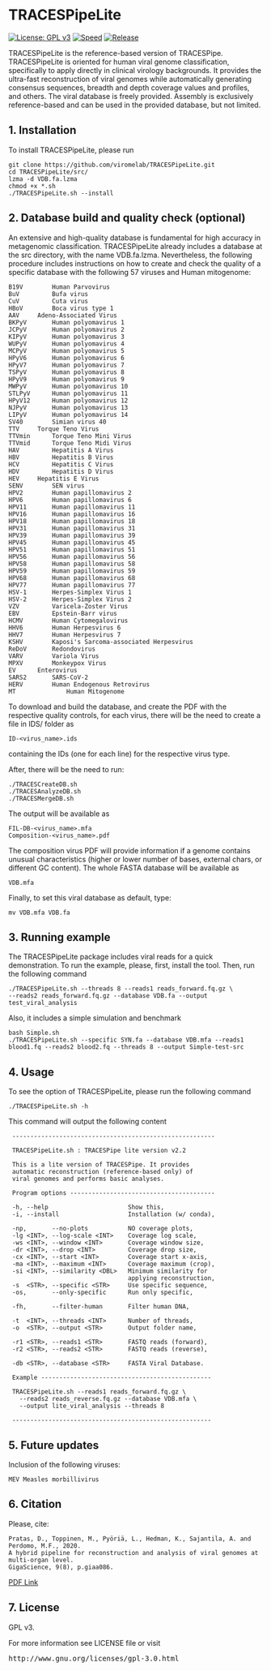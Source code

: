 # TRACESPipeLite

[![License: GPL v3](https://img.shields.io/badge/License-GPL%20v3-blue.svg)](LICENSE)
[![Speed](https://img.shields.io/static/v1.svg?label=Ultra-Fast&message=Ultra%20speed%20performance&color=green)](#)
[![Release](https://img.shields.io/static/v1.svg?label=Release&message=v2.2.0&color=orange)](#)

TRACESPipeLite is the reference-based version of TRACESPipe. TRACESPipeLite is oriented for human viral genome classification, specifically to apply directly in clinical virology backgrounds. It provides the ultra-fast reconstruction of viral genomes while automatically generating consensus sequences, breadth and depth coverage values and profiles, and others. The viral database is freely provided. Assembly is exclusively reference-based and can be used in the provided database, but not limited.

## 1. Installation ##

To install TRACESPipeLite, please run
```
git clone https://github.com/viromelab/TRACESPipeLite.git
cd TRACESPipeLite/src/
lzma -d VDB.fa.lzma
chmod +x *.sh
./TRACESPipeLite.sh --install
```

## 2. Database build and quality check (optional) ##

An extensive and high-quality database is fundamental for high accuracy in metagenomic classification. 
TRACESPipeLite already includes a database at the src directory, with the name VDB.fa.lzma.
Nevertheless, the following procedure includes instructions on how to create and check the quality of a specific database with the following 57 viruses and Human mitogenome:
```
B19V		Human Parvovirus
BuV 		Bufa virus
CuV 		Cuta virus
HBoV 		Boca virus type 1
AAV		Adeno-Associated Virus
BKPyV	 	Human polyomavirus 1
JCPyV 		Human polyomavirus 2
KIPyV 		Human polyomavirus 3
WUPyV 		Human polyomavirus 4
MCPyV		Human polyomavirus 5 
HPyV6	  	Human polyomavirus 6
HPyV7	 	Human polyomavirus 7
TSPyV	 	Human polyomavirus 8
HPyV9	 	Human polyomavirus 9
MWPyV	 	Human polyomavirus 10
STLPyV 		Human polyomavirus 11
HPyV12 		Human polyomavirus 12
NJPyV	 	Human polyomavirus 13
LIPyV	 	Human polyomavirus 14
SV40		Simian virus 40
TTV		Torque Teno Virus
TTVmin		Torque Teno Mini Virus 
TTVmid		Torque Teno Midi Virus
HAV 		Hepatitis A Virus
HBV 		Hepatitis B Virus
HCV 		Hepatitis C Virus
HDV 		Hepatitis D Virus
HEV		Hepatitis E Virus
SENV    	SEN virus
HPV2		Human papillomavirus 2
HPV6	 	Human papillomavirus 6
HPV11 		Human papillomavirus 11
HPV16 		Human papillomavirus 16
HPV18 		Human papillomavirus 18
HPV31 		Human papillomavirus 31
HPV39 		Human papillomavirus 39
HPV45 		Human papillomavirus 45
HPV51 		Human papillomavirus 51
HPV56 		Human papillomavirus 56
HPV58 		Human papillomavirus 58
HPV59 		Human papillomavirus 59
HPV68 		Human papillomavirus 68
HPV77		Human papillomavirus 77
HSV-1	 	Herpes-Simplex Virus 1
HSV-2 		Herpes-Simplex Virus 2
VZV 		Varicela-Zoster Virus
EBV 		Epstein-Barr virus
HCMV	 	Human Cytomegalovirus
HHV6		Human Herpesvirus 6
HHV7 		Human Herpesvirus 7
KSHV		Kaposi's Sarcoma-associated Herpesvirus
ReDoV	 	Redondovirus
VARV 		Variola Virus
MPXV		Monkeypox Virus
EV		Enterovirus 
SARS2		SARS-CoV-2
HERV 		Human Endogenous Retrovirus
MT   	        Human Mitogenome
```
To download and build the database, and create the PDF with the respective quality controls, for each virus, there will be the need to create a file in IDS/ folder as
```
ID-<virus_name>.ids
```
containing the IDs (one for each line) for the respective virus type.

After, there will be the need to run:
```
./TRACESCreateDB.sh
./TRACESAnalyzeDB.sh
./TRACESMergeDB.sh
```
The output will be available as
```
FIL-DB-<virus_name>.mfa
Composition-<virus_name>.pdf
```
The composition virus PDF will provide information if a genome contains unusual characteristics (higher or lower number of bases, external chars, or different GC content). The whole FASTA database will be available as
```
VDB.mfa
```
Finally, to set this viral database as default, type:
```
mv VDB.mfa VDB.fa
```

## 3. Running example ##

The TRACESPipeLite package includes viral reads for a quick demonstration.
To run the example, please, first, install the tool. Then, run the following command
```
./TRACESPipeLite.sh --threads 8 --reads1 reads_forward.fq.gz \
--reads2 reads_forward.fq.gz --database VDB.fa --output test_viral_analysis
```

Also, it includes a simple simulation and benchmark
```
bash Simple.sh
./TRACESPipeLite.sh --specific SYN.fa --database VDB.mfa --reads1 blood1.fq --reads2 blood2.fq --threads 8 --output Simple-test-src
```

## 4. Usage ##

To see the option of TRACESPipeLite, please run the following command
```
./TRACESPipeLite.sh -h
```
This command will output the following content
```
 -------------------------------------------------------- 
                                                          
 TRACESPipeLite.sh : TRACESPipe lite version v2.2         
                                                          
 This is a lite version of TRACESPipe. It provides        
 automatic reconstruction (reference-based only) of       
 viral genomes and performs basic analyses.               
                                                          
 Program options ---------------------------------------- 
                                                          
 -h, --help                      Show this,               
 -i, --install                   Installation (w/ conda), 
                                                          
 -np,       --no-plots           NO coverage plots,       
 -lg <INT>, --log-scale <INT>    Coverage log scale,      
 -ws <INT>, --window <INT>       Coverage window size,    
 -dr <INT>, --drop <INT>         Coverage drop size,      
 -cx <INT>, --start <INT>        Coverage start x-axis,   
 -ma <INT>, --maximum <INT>      Coverage maximum (crop), 
 -si <INT>, --similarity <DBL>   Minimum similarity for   
                                 applying reconstruction, 
 -s  <STR>, --specific <STR>     Use specific sequence,   
 -os,       --only-specific      Run only specific,       
                                                          
 -fh,       --filter-human       Filter human DNA,        
                                                          
 -t  <INT>, --threads <INT>      Number of threads,       
 -o  <STR>, --output <STR>       Output folder name,      
                                                          
 -r1 <STR>, --reads1 <STR>       FASTQ reads (forward),   
 -r2 <STR>, --reads2 <STR>       FASTQ reads (reverse),   
                                                          
 -db <STR>, --database <STR>     FASTA Viral Database.    
                                                          
 Example -----------------------------------------------  
                                                          
 TRACESPipeLite.sh --reads1 reads_forward.fq.gz \        
   --reads2 reads_reverse.fq.gz --database VDB.mfa \     
   --output lite_viral_analysis --threads 8  

 -------------------------------------------------------
```

## 5. Future updates ##

Inclusion of the following viruses:
```
MEV	Measles morbillivirus
```

## 6. Citation ##

Please, cite:
```
Pratas, D., Toppinen, M., Pyöriä, L., Hedman, K., Sajantila, A. and Perdomo, M.F., 2020. 
A hybrid pipeline for reconstruction and analysis of viral genomes at multi-organ level.
GigaScience, 9(8), p.giaa086.
```
[PDF Link](https://doi.org/10.1093/gigascience/giaa086)

## 7. License ##

GPL v3.

For more information see LICENSE file or visit
<pre>http://www.gnu.org/licenses/gpl-3.0.html</pre>

